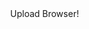 <!DOCTYPE html>
<html lang="ru">
<head>
  <meta charset="UTF-8">
  <title>Title</title>
</head>
<body style="margin: 0">
<canvas id="canvas">Upload Browser!</canvas>
<script>
  const canvas = document.getElementById('canvas');
  const ctx = canvas.getContext('2d');

  canvas.width = innerWidth;
  canvas.height = innerHeight;

  let bool = true;
  let mode;
  let dir;
  let dir2 = 0;
  let rpx = 100;
  let l = 10;
  let r = 2;
  let score = 0;
  let scoreBot = 0;
  let neironball;
  let neironballI;
  let touchPosition = null;
  let posY = canvas.height / 2.3;
  let posYBot = canvas.height / 2.3;
  let posYBotC = posYBot;
  //posYBotC -= (canvas.height/(l*2));
  let posYBotCI;
  let posYI;
  let end;
  let game;
  let rect1 = new Path2D();
  let rect2 = new Path2D();
  let rect3 = new Path2D();
  let arc = [];
    arc[0] = {
      x: canvas.width / 2,
      y: canvas.height / 2,
    };
  let rectN = [];
  let grad = ctx.createLinearGradient(0,0,innerWidth,innerHeight/2);
  grad.addColorStop('0','#b2ffe7');
  grad.addColorStop('1', '#00cbba')
  //game = setInterval(drawBackGround , 500);



   function ballMovement(event){
    if(event.keyCode == 13) {
      dir2 = 3;
    }
    }

    function ballMovement2(event) {
      if (dir2 == 0) {
        dir2 = 3;
        console.log(dir2);
      }
    }

  function stickMovement(event){
    ctx.fillStyle = '#00b7d7';
    ctx.fillRect(canvas.width - canvas.width/20, event.clientY, canvas.width/50, canvas.height/l);
    posY = event.clientY;
  }

  function touchStickMovement(event){
    //touchPosition = { x: event.changedTouches[0].clientX, y: event.changedTouches[0].clientY };
    ctx.fillStyle = '#00b7d7';
    ctx.fillRect(canvas.width - canvas.width/20, event.changedTouches[0].clientY, canvas.width/50, canvas.height/l);
    posY = event.changedTouches[0].clientY;
  }

  //end = setInterval(start_end , 3000);
  start_end();
  function start_end() {
    while (bool == true) {
      ctx.clearRect(0, 0, innerWidth, innerHeight);
      canvas.width = innerWidth;
      canvas.height = innerHeight;
      ctx.fillStyle = grad;
      ctx.fillRect(0, 0, innerWidth, innerHeight);
      ctx.fillStyle = '#fff17d';
      //ctx.font = '84px Comic Sans MS';
      ctx.font = '960% Trebuchet MS';
      ctx.fillText('< AIR HOCKEY >', canvas.width / 10, canvas.height / 7);
      ctx.fillStyle = '#ffffff';
      ctx.font = '640% Trebuchet MS';
      ctx.fillText('MENU', canvas.width / 2.5, canvas.height / 3);
      ctx.fillStyle = '#00b7d7';
      rect1.rect(canvas.width / 3.4, canvas.height / 2.5, canvas.width / 2.5, canvas.height / 10);
      ctx.fill(rect1);
      ctx.fillStyle = '#00b7d7';
      rect2.rect(canvas.width / 3.4, (canvas.height / 2.5) + (canvas.height / 7), canvas.width / 2.5, canvas.height / 10);
      ctx.fill(rect2);
      ctx.fillStyle = '#00b7d7';
      rect3.rect(canvas.width / 3.4, (canvas.height / 2.5) + ((canvas.height / 7) * 2), canvas.width / 2.5, canvas.height / 10);
      ctx.fill(rect3);
      ctx.fillStyle = '#ffffff';
      ctx.font = '400% Trebuchet MS';
      ctx.fillText('PLAYER/PLAYER', canvas.width / 3.15, canvas.height / 2.15);
      ctx.fillText('BOT/PLAYER', canvas.width / 2.8, canvas.height / 2.15 + (canvas.height / 7));
      ctx.fillText('BOT/BOT', canvas.width / 2.55, canvas.height / 2.15 + ((canvas.height / 7) * 2));
      canvas.addEventListener('mousedown', direction2);

      function direction2(event) {
        if (ctx.isPointInPath(rect1, event.offsetX, event.offsetY)) {
          mode = 1;
          ctx.clearRect(0, 0, innerWidth, innerHeight);
          bool = false;
          //clearInterval(end);
          //game = setInterval(drawBackGround, 500);
        }
        if (ctx.isPointInPath(rect2, event.offsetX, event.offsetY)) {
          mode = 2;
          ctx.clearRect(0, 0, innerWidth, innerHeight);
          bool = false;
          //clearInterval(end);
          //game = setInterval(drawBackGround, 500);
        }
        if (ctx.isPointInPath(rect3, event.offsetX, event.offsetY)) {
          mode = 3;
          ctx.clearRect(0, 0, innerWidth, innerHeight);
          bool = false;
          //clearInterval(end);
          //game = setInterval(drawBackGround, 500);
        }
        //if(r == 1) {
        //ctx.clearRect(0, 0, innerWidth, innerHeight);
        //clearInterval(end);
        //console.log(r);
        //location.reload();
        //}
      }

      //requestAnimationFrame(start_end);
    }
    drawBackGround();
  }

  //function draw(){
    //drawBackGround();
  //}
  function drawBackGround() {
    canvas.width = innerWidth;
    canvas.height = innerHeight;
    ctx.fillStyle = grad;
    //(canvas.height/(l*3))*1.6
    ctx.fillRect(0, 0, canvas.width, canvas.height);
    if(mode == 2 || mode == 3 ) {
      console.log("mode: " + mode);
      for (let i = 0; i < (l * r); i++) {
        //ctx.fillStyle = '#ffffff';
        //ctx.font = '320% Trebuchet MS';
        rectN[i] = {
          //t: ctx.fillText(i, 0, (canvas.height / (l*1))*i),
          //n: ctx.fillStyle = '#133fff',
          //s: ctx.strokeRect(0, (canvas.height / (l*1))*i, canvas.width, (canvas.height / (l*1))*(i+1)),
          //n2: ctx.fillStyle = '#1fffff',
          r: ctx.fillRect(0, (canvas.height / (l * r)) * i, canvas.width, (canvas.height / (l * r)) * (i + 1)),
          k: 1
        }
      }
    }
    //if(mode == 2) {
      ctx.fillStyle = '#00b7d7';
      ctx.fillRect(canvas.width / 20, posYBotC - (canvas.height / (l * 2)), canvas.width / 50, canvas.height / l);
      ctx.fillStyle = '#00b7d7';
      ctx.fillRect(canvas.width - canvas.width / 20, posY, canvas.width / 50, canvas.height / l);
   // }
    for (let i = 0; i < arc.length; i++) {
      ctx.fillRect(arc[i].x, arc[i].y, canvas.width / 50, canvas.width / 50);
      ctx.fill();
    }

    if (score >= 7 || scoreBot >= 7) {
      clearInterval(drawBackGround);
      location.reload();
    }

      let ballX = arc[0].x;
      let ballY = arc[0].y;
      if(ballX > canvas.width){
       dir2 = 0;
       ballX = canvas.width / 2;
       ballY = canvas.height / 2;
       scoreBot++;
       //window.navigator.vibrate([5000, 1000, 5000]);
      }
      if(ballX < 0){
       dir2 = 0;
       ballX = canvas.width / 2;
       ballY = canvas.height / 2;
       score++;

      }
      //posYBotC = (canvas.height/(l*3))*1.6;
      if(mode == 2 || mode == 3) {
        console.log("mode: " + mode);
        for (let i = 0; i < (l * r); i++) {

          if (ballY >= (canvas.height / (l * r)) * i && ballY <= (canvas.height / (l * r)) * (i + 1)) {
            rectN[i].k = 0;
            neironball = rectN[i].k;
            neironballI = i;
          }
          if (posYBotC >= (canvas.height / (l * r)) * i && posYBotC < (canvas.height / (l * r)) * (i + 1)) {
            posYBotCI = i;
          }
        }
        console.log(posYBotCI + ' posYBotCI');
        console.log(neironballI + ' neironballI');
        if (posYBotCI == neironballI) {
          //console.log(posYBotCI + ' posYBotCI');
          //console.log(neironballI + ' neironballI');
        } else if (posYBotCI > neironballI) {
          posYBotC -= canvas.height / (rpx * 0.5);
          console.log(posYBotC + ' posYBotC');
          console.log(posYBotCI + ' 126');
          //console.log(neironballI + ' neironballI');
        } else if (posYBotCI < neironballI) {
          posYBotC += canvas.width / (rpx * 0.5);
          console.log(posYBotC + ' posYBotC');
          console.log(posYBotCI + '130');
          //console.log(neironballI + ' neironballI');
        }
        if(mode == 3){
          console.log("mode: " + mode);
        for (let i = 0; i < (l * r); i++) {

          if (ballY >= (canvas.height / (l * r)) * i && ballY <= (canvas.height / (l * r)) * (i + 1)) {
            rectN[i].k = 0;
            neironball = rectN[i].k;
            neironballI = i;
          }
          if (posY >= (canvas.height / (l * r)) * i && posY < (canvas.height / (l * r)) * (i + 1)) {
            posYI = i;
          }
        }
        console.log(posYBotCI + ' posYBotCI');
        console.log(neironballI + ' neironballI');
        if (posYBotCI == neironballI) {
          //console.log(posYBotCI + ' posYBotCI');
          //console.log(neironballI + ' neironballI');
        } else if (posYI > neironballI) {
          posY -= canvas.height / (rpx * 0.5);
          console.log(posY + ' posYBotC');
          console.log(posYI + ' 126');
          //console.log(neironballI + ' neironballI');
        } else if (posYBotCI < neironballI) {
          posY += canvas.width / (rpx * 0.5);
          console.log(posY + ' posYBotC');
          console.log(posYI + '130');
          //console.log(neironballI + ' neironballI');
        }
        }
      }

      //posYBotC = (canvas.height/(l*3))*1.6;
      //ballY -
      ctx.fillStyle = '#ffffff';
      ctx.font = '320% Trebuchet MS';
      ctx.fillText(scoreBot + ' : ' + score, canvas.width / 2.1, canvas.height / 13 );
      if (score >= 7) {
        ctx.fillStyle = '#ffffff';
      ctx.font = '320% Trebuchet MS';
      ctx.fillText('You win!!!', canvas.width / 2.4, canvas.height / 5 );
      }
      if (scoreBot >= 7) {
        ctx.fillStyle = '#ffffff';
      ctx.font = '320% Trebuchet MS';
      ctx.fillText('Game Over!!!', canvas.width / 2.5, canvas.height / 5 );
      }

      if(ballY <= 0 && dir2 == 5){
       dir2 = 6;
       //window.navigator.vibrate([500, 100, 500]);
      }
      if(ballY <= 0 && dir2 == 1){
       dir2 = 2;
       //window.navigator.vibrate([500, 100, 500]);
      }
      if(ballY >= canvas.height && dir2 == 6){
       dir2 = 5;
       //window.navigator.vibrate([500, 100, 500]);
      }
      if(ballY >= canvas.height && dir2 == 2){
       dir2 = 1;
       //window.navigator.vibrate([500, 100, 500]);
      }
      if(mode == 1) {
        console.log("mode: " + mode);
        if (ballX >= canvas.width - canvas.width / 20 - canvas.width / 50 && ballX <= canvas.width && ballY + canvas.width / 50 >= posY && ballY <= posY + canvas.height / (l * 3)) {
          dir2 = 5;
        }
        if (ballX >= canvas.width - canvas.width / 20 - canvas.width / 50 && ballX <= canvas.width && ballY + canvas.width / 50 >= posY + canvas.height / (l * 3) && ballY <= posY + (canvas.height / (l * 3)) * 2) {
          dir2 = 4;
        }
        if (ballX >= canvas.width - canvas.width / 20 - canvas.width / 50 && ballX <= canvas.width && ballY + canvas.width / 50 >= posY + (canvas.height / (l * 3)) * 2 && ballY <= posY + (canvas.height / (l * 3)) * 3) {
          dir2 = 6;
        }
        if (ballX <= canvas.width / 20 + canvas.width / 50 && ballX >= 0 && ballY + canvas.width / 50 >= posYBotC && ballY <= posYBotC + (canvas.height / (l * 3))) {
          dir2 = 1;
        }
        if (ballX <= canvas.width / 20 + canvas.width / 50 && ballX >= 0 && ballY + canvas.width / 50 >= posYBotC + (canvas.height / (l * 3)) && ballY <= posYBotC + (canvas.height / (l * 3)) * 2) {
          dir2 = 3;
        }
        if (ballX >= canvas.width - canvas.width / 20 - canvas.width / 50 && ballX <= canvas.width && ballY + canvas.width / 50 >= posYBotC + (canvas.height / (l * 3) * 2) && ballY <= posYBotC + (canvas.height / (l * 3)) * 3) {
          dir2 = 2;
        }
      }
      if(mode == 2) {
        console.log("mode: " + mode);
        if (ballX >= canvas.width - canvas.width / 20 - canvas.width / 50 && ballX <= canvas.width && ballY + canvas.width / 50 >= posY && ballY <= posY + canvas.height / (l * 3)) {
          dir2 = 5;
          console.log(dir2);
        }
        if (ballX >= canvas.width - canvas.width / 20 - canvas.width / 50 && ballX <= canvas.width && ballY + canvas.width / 50 >= posY + canvas.height / (l * 3) && ballY <= posY + (canvas.height / (l * 3)) * 2) {
          dir2 = 4;
          console.log(dir2);
        }
        if (ballX >= canvas.width - canvas.width / 20 - canvas.width / 50 && ballX <= canvas.width && ballY + canvas.width / 50 >= posY + (canvas.height / (l * 3)) * 2 && ballY <= posY + (canvas.height / (l * 3)) * 3) {
          dir2 = 6;
          console.log(dir2);
        }
        if (ballX <= canvas.width / 20 + canvas.width / 50) {
          if (ballX >= 0) {
            if (ballY + canvas.width / 50 >= posYBotC - (canvas.height / (l * 2))) {
              if (ballY <= posYBotC + (canvas.height / l)) {
                dir2 = Math.floor(Math.random() * 3 + 1);
              }
            }
          }
        }
      }
      if(mode == 3) {
        console.log("mode: " + mode);
        if (ballX >= canvas.width - canvas.width / 20 - canvas.width / 50 && ballX <= canvas.width && ballY + canvas.width / 50 >= posY && ballY <= posY + canvas.height / (l * 3)) {
          dir2 = 5;
        }
        if (ballX >= canvas.width - canvas.width / 20 - canvas.width / 50 && ballX <= canvas.width && ballY + canvas.width / 50 >= posY + canvas.height / (l * 3) && ballY <= posY + (canvas.height / (l * 3)) * 2) {
          dir2 = 4;
        }
        if (ballX >= canvas.width - canvas.width / 20 - canvas.width / 50 && ballX <= canvas.width && ballY + canvas.width / 50 >= posY + (canvas.height / (l * 3)) * 2 && ballY <= posY + (canvas.height / (l * 3)) * 3) {
          dir2 = 6;
        }
        if (ballX <= canvas.width / 20 + canvas.width / 50) {
          if (ballX >= 0) {
            if (ballY + canvas.width / 50 >= posYBotC - (canvas.height / (l * 2))) {
              if (ballY <= posYBotC + (canvas.height / l)) {
                dir2 = Math.floor(Math.random() * 3 + 1);
              }
            }
          }
        }
      }

      //posYBotC = ballY - (canvas.height/(l*3))*1.6;

     arc.pop();
     if(dir2 == 5){
       console.log(dir2);
       ballX -= canvas.width/rpx;
       ballY -= canvas.height/rpx;
     }
     if(dir2 == 6){
       console.log(dir2);
       ballX -= canvas.width/rpx;
       ballY += canvas.height/rpx;
     }
     if(dir2 == 4){
       console.log(dir2);
       ballX -= canvas.width/rpx;
     }
     if(dir2 == 1 ){
       console.log(dir2);
       ballX += canvas.width/rpx;
       ballY -= canvas.height/rpx;
     }
     if(dir2 == 2 ){
       console.log(dir2);
       ballX += canvas.width/rpx;
       ballY += canvas.height/rpx;
     }
     if(dir2 == 3 ){
       console.log(dir2);
       ballX += canvas.width/rpx;
     }
     let newball = {
        x: ballX,
        y: ballY,
      }
      arc.unshift(newball);
    document.addEventListener('keydown', ballMovement);
    document.addEventListener('mousedown', ballMovement2);
    canvas.addEventListener('mousemove', stickMovement);
    canvas.addEventListener('touchmove', touchStickMovement);
    window.addEventListener("gamepadconnected", function(e) {
  console.log("Gamepad connected at index %d: %s. %d buttons, %d axes.",
  e.gamepad.index, e.gamepad.id,
  e.gamepad.buttons.length, e.gamepad.axes.length);
  console.log('');
  console.log(e);
});
    window.addEventListener("gamepaddisconnected", function(e) {
  console.log("Gamepad disconnected from index %d: %s",
  e.gamepad.index, e.gamepad.id);
});
    requestAnimationFrame(drawBackGround);
  }
  //drawBackGround();
</script>
</body>
</html>
